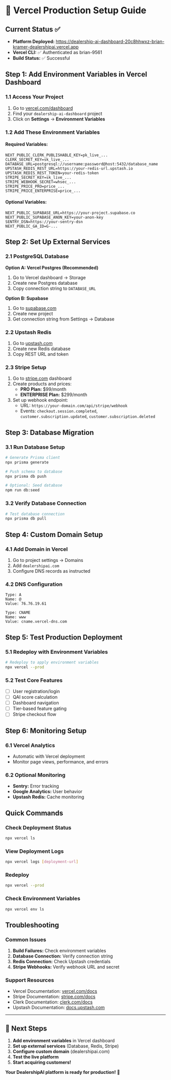 # 🚀 Vercel Production Setup Guide

## Current Status ✅
- **Platform Deployed:** https://dealership-ai-dashboard-20c8hhwxz-brian-kramer-dealershipai.vercel.app
- **Vercel CLI:** ✅ Authenticated as brian-9561
- **Build Status:** ✅ Successful

## Step 1: Add Environment Variables in Vercel Dashboard

### 1.1 Access Your Project
1. Go to [vercel.com/dashboard](https://vercel.com/dashboard)
2. Find your `dealership-ai-dashboard` project
3. Click on **Settings** → **Environment Variables**

### 1.2 Add These Environment Variables

#### Required Variables:
```
NEXT_PUBLIC_CLERK_PUBLISHABLE_KEY=pk_live_...
CLERK_SECRET_KEY=sk_live_...
DATABASE_URL=postgresql://username:password@host:5432/database_name
UPSTASH_REDIS_REST_URL=https://your-redis-url.upstash.io
UPSTASH_REDIS_REST_TOKEN=your-redis-token
STRIPE_SECRET_KEY=sk_live_...
STRIPE_WEBHOOK_SECRET=whsec_...
STRIPE_PRICE_PRO=price_...
STRIPE_PRICE_ENTERPRISE=price_...
```

#### Optional Variables:
```
NEXT_PUBLIC_SUPABASE_URL=https://your-project.supabase.co
NEXT_PUBLIC_SUPABASE_ANON_KEY=your-anon-key
SENTRY_DSN=https://your-sentry-dsn
NEXT_PUBLIC_GA_ID=G-...
```

## Step 2: Set Up External Services

### 2.1 PostgreSQL Database
**Option A: Vercel Postgres (Recommended)**
1. Go to Vercel dashboard → Storage
2. Create new Postgres database
3. Copy connection string to `DATABASE_URL`

**Option B: Supabase**
1. Go to [supabase.com](https://supabase.com)
2. Create new project
3. Get connection string from Settings → Database

### 2.2 Upstash Redis
1. Go to [upstash.com](https://upstash.com)
2. Create new Redis database
3. Copy REST URL and token

### 2.3 Stripe Setup
1. Go to [stripe.com](https://stripe.com) dashboard
2. Create products and prices:
   - **PRO Plan:** $99/month
   - **ENTERPRISE Plan:** $299/month
3. Set up webhook endpoint:
   - URL: `https://your-domain.com/api/stripe/webhook`
   - Events: `checkout.session.completed`, `customer.subscription.updated`, `customer.subscription.deleted`

## Step 3: Database Migration

### 3.1 Run Database Setup
```bash
# Generate Prisma client
npx prisma generate

# Push schema to database
npx prisma db push

# Optional: Seed database
npm run db:seed
```

### 3.2 Verify Database Connection
```bash
# Test database connection
npx prisma db pull
```

## Step 4: Custom Domain Setup

### 4.1 Add Domain in Vercel
1. Go to project settings → Domains
2. Add `dealershipai.com`
3. Configure DNS records as instructed

### 4.2 DNS Configuration
```
Type: A
Name: @
Value: 76.76.19.61

Type: CNAME  
Name: www
Value: cname.vercel-dns.com
```

## Step 5: Test Production Deployment

### 5.1 Redeploy with Environment Variables
```bash
# Redeploy to apply environment variables
npx vercel --prod
```

### 5.2 Test Core Features
- [ ] User registration/login
- [ ] QAI score calculation
- [ ] Dashboard navigation
- [ ] Tier-based feature gating
- [ ] Stripe checkout flow

## Step 6: Monitoring Setup

### 6.1 Vercel Analytics
- Automatic with Vercel deployment
- Monitor page views, performance, and errors

### 6.2 Optional Monitoring
- **Sentry:** Error tracking
- **Google Analytics:** User behavior
- **Upstash Redis:** Cache monitoring

## Quick Commands

### Check Deployment Status
```bash
npx vercel ls
```

### View Deployment Logs
```bash
npx vercel logs [deployment-url]
```

### Redeploy
```bash
npx vercel --prod
```

### Check Environment Variables
```bash
npx vercel env ls
```

## Troubleshooting

### Common Issues
1. **Build Failures:** Check environment variables
2. **Database Connection:** Verify connection string
3. **Redis Connection:** Check Upstash credentials
4. **Stripe Webhooks:** Verify webhook URL and secret

### Support Resources
- Vercel Documentation: [vercel.com/docs](https://vercel.com/docs)
- Stripe Documentation: [stripe.com/docs](https://stripe.com/docs)
- Clerk Documentation: [clerk.com/docs](https://clerk.com/docs)
- Upstash Documentation: [docs.upstash.com](https://docs.upstash.com)

---

## 🎯 Next Steps

1. **Add environment variables** in Vercel dashboard
2. **Set up external services** (Database, Redis, Stripe)
3. **Configure custom domain** (dealershipai.com)
4. **Test the live platform**
5. **Start acquiring customers!**

**Your DealershipAI platform is ready for production!** 🚀
